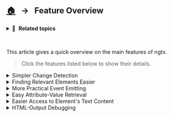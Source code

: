 ## [🏠][home] &nbsp; → &nbsp; **Feature Overview**

<details>
  <summary>🧭 &nbsp;<b>Related topics</b></summary>

> ### First Steps
>
> You may want to visit our [first steps page][firststeps].
>
> ### API Documentation
>
> You may want to visit our [API documentation][api].

---

</details>

&nbsp;

This article gives a quick overview on the main features of ngtx.

> Click the features listed below to show their details.

<details>
  <summary>Simpler Change Detection</summary>

## `detectChanges`-helper

Save the `fixture.`-prefix and simply write what you want to do:

```ts
describe(
  'MyTestSuite',
  ngtx(({ useFixture, detectChanges }) => {
    // ...

    it('should save you some key strokes to detect changes', () => {
      // arrange
      component.someProp = 42;

      // act
      detectChanges();

      // assert
      expect(component.someProp).toBe(42);
    });
  }),
);
```

As a small bonus: Sometimes you need to have your life-cycle-hooks being run before the change-detection is done. In that case simply pass your component as an argument:

```ts
// runs ngOnChanges and ngOnInit life-cycle-hooks (if defined) on component and then detectChanges:
detectChanges(component);
```

You can also provide an object that should be passed into the `ngOnChanges` life-cycle hook:

```ts
// if your component looks like that:
class MyComponent {
  // @Inputs skipped ...

  ngOnChanges(changes: SimpleChanges) {
    if (changes.label) {
      /* do something */
    }
  }
}

// you can trigger the label-changed-logic in your tests like that:
detectChanges(component, {
  // you can pass a simple boolean or any other truthy value;
  // of course you can also pass a real SimpleChange object
  label: true,
});
```

---

</details>

<details>
  <summary> Finding Relevant Elements Easier </summary>

## Shortcut Element Queries

Often in Angular tests we need to get hold of elements, we want to inspect further. With Angular this is quite verbose, as there are two major search strategies, that needs to be imported first (`By.css` and `By.directive` from `@angular/platform-browser`).

Also, the returned `DebugElement`'s types are impractical for most use cases, as both, its `componentInstance` and `nativeElement` is of type `any`.

With ngtx' `get` helper you simply write down your query and get your types for free, since all helpers return an improved version of the debug element, simply called `TypedDebugElement`:

### Using the `get` Helper

Searches an element either by CSS or a ComponentType and returns the first match.

> It's like `debugElement.query(...)` but more useful.

```ts
describe(
  'MyTestSuite',
  ngtx(({ useFixture, get }) => {
    // ...

    it('should find my elements easily by css and directive', () => {
      // arrange, act
      const button = get('button.active');
      const myComponent = get(MyComponent);

      // assert
      expect(button).toBeDefined();
      expect(myComponent).toBeDefined();
    });

    it('should get practical types', () => {
      // nativeElement is now of type Element per default:
      const { nativeElement } = get('button.active');

      // nativeElement is of type HTMLInputElement here:
      const { nativeElement } = get<HTMLInputElement>('.my-input');

      // componentInstance is now of type MyComponent
      const { componentInstance } = get(MyComponent);
    });
  }),
);
```

Sometimes you may need to get the first result of a range of queries. In such cases you can simply pass multiple queries to the `get` helper:

```ts
const firstFormField = get<HTMLElement>(['input', MarkDownEditorComponent]);
firstFormField.nativeElement.focus();
```

### Using the `getAll` Helper

Searches elements by either CSS or ComponentType and returns all matching elements.

> It's like `debugElement.queryAll(...)` but more useful.

```ts
describe(
  'MyTestSuite',
  ngtx(({ useFixture, getAll }) => {
    // ...

    it('should find my elements easily by css and directive', () => {
      // arrange, act
      const buttons = getAll('button.active');
      const myComponents = getAll(MyComponent);

      // assert
      expect(Array.isArray(buttons)).toBe(true);
      expect(Array.isArray(myComponents)).toBe(true);
    });
  }),
);
```

Sometimes it's necessary to execute multiple queries to get all relevant elements for your current test. In these cases you can use `getAll` with multiple queries:

```ts
const allButtons = getAll(['.button-secondary', '.button-primary']);
```

### Semantical Parts

With ngtx you can add a special `data-ngtx="<semantic-name>"` HTML-attribute on important parts in your component-template. Together with [component testing harnesses][good-tests] this will further increase the semantics and robustness of your test cases, as it prevents more breaking changes when restructuring the component under test.

Using the `get` and `getAll` helpers you can find these template-parts easily by using queries formatted like this: `ngtx_<sematic-name>` (the `ngtx_` prefix tells ngtx to query for semantical parts).

**Example**

Let's imagine we are creating a user-item component showing the profile picture, name and email of a given user. The component-template could look something like this:

```html
<!-- user-item-component template -->
<section class="rounded-avatar">
  <!-- 
    the next element is something we want to test; so we give it
    a semantical name via the data-ngtx attribute:
  -->
  <img [src]="user.imgUrl" data-ngtx="user-item:avatar" />
</section>
<section>
  <span data-ngtx="user-item:name">{{ user.name }}</span>
  <span data-ngtx="user-item:email">{{ user.email }}</span>
</section>
```

Now we want to test this component and use the semantical parts specified via the `data-ngtx` attribute. The tests can query these parts like that:

```ts
it('should show the correct profile picture in the avatar img', () => {
  // arrange
  component.user = {
    name: 'Ann',
    email: 'annie@something.com',
    imgUrl: './some-picture.jpg',
  };
  // act
  detectChanges();
  // assert
  // here we're using the semantical part query:
  expect(get('ngtx_user-item:avatar').attr('src')).toEqual(
    component.user.imgUrl,
  );
});

// you can even parametrize tests, that are otherwise structurally
// the same. In jest, you would use the it.each feature for this:
[
  ['ngtx_user-item:name', 'name'],
  ['ngtx_user-item:email', 'email'],
].forEach(([semanticPart, propertyName]) => {
  it(`should show the correct ${propertyName}`, () => {
    // arrange
    component.user = {
      name: 'Ann',
      email: 'annie@something.com',
      imgUrl: './some-picture.jpg',
    };
    // act
    detectChanges();
    // assert
    // here we're using the semantical part query:
    const textOfSemanticPart = get(semanticPart).textContent();
    expect(textOfSemanticPart).toEqual(component.user[propertyName]);
  });
});
```

Whenever the HTML structure of the user-item component would change, you can easily move the `data-ngtx` semantical part attribute to the new element with the respective role. This way none of the existing tests needs to be touched - they still work as expected.

> ### Please Note
>
> Of course the new element that replaces the old one must be compatible with the old element's API. If that is not the case, the tests might break at these incompatible APIs.

> ### Prefixing Semantical Parts is a Best Practice
>
> It is considered best practice to prefix your semantical part names with the component name, e.g.:
>
> ```html
> <!-- user-item-component template -->
> <span data-ngtx="user-item:name">{{ user.name }}</span>
> ```
>
> This will prevent name-collisions in components, that uses other components also containing the same semantical-part names.

---

</details>

<details>
  <summary> More Practical Event Emitting </summary>

## Easier Triggering of Events

Triggering an event in Angular is quite easy. But there are a few points that could be improved. The first thing is, that you need to pass an event-args argument, even if no one is needed and another point is that the name could be a bit shorter.

Angular: `debugElement.triggerEventHandler('click', undefined);`

ngtx: `get('button').triggerEvent('click');`

```ts
describe(
  'MyTestSuite',
  ngtx(({ useFixture, get }) => {
    // skipping boilerplate test code...

    it('should easily trigger events on desired elements', () => {
      // arrange
      spyOn(component.myEvent, 'emit');

      // without event args:
      get(MyComponent).triggerEvent('myEvent');
      // with event args 42:
      get('.some-css-selector').triggerEvent('myEvent', 42);

      // assert
      expect(component.myEvent.emit).toHaveBeenCalledTimes(2);
      expect(component.myEvent.emit).toHaveBeenCalledWith(42);
    });
  }),
);
```

---

</details>

<details>
  <summary> Easy Attribute-Value Retrieval </summary>

## Making Attribute-Value Retrieval More Understandable

In Angular it can easily become confusing when you are about to test the existence or values of attributes on elements. E.g. Angular distinguishes between `attributes` and `properties`. Also sometimes you'll need to prefix your attribute's name with `"html"`, in order to get the desired result.

To make things easier for you, this package introduce a new `attr`-helper function, which uses the native `getAttribute()` function under the hood. This helps keeping consistent and predictable results for intuitive inputs.

```ts
describe(
  'MyTestSuite',
  ngtx(({ useFixture, get }) => {
    // ...

    // old-school:
    it('should set the correct input-id as label-for attribute', () => {
      // arrange
      const input = fixture.debugElement.query(By.css('input'));
      const label = fixture.debugElement.query(By.css('label'));

      // act, assert
      expect(label.properties.htmlFor).toEqual(input.properties.id);
    });

    // becomes now:
    it('should set the correct input-id as label-for attribute', () => {
      // arrange, act, assert
      expect(get('label').attr('for')).toEqual(get('input').attr('id'));
    });
  }),
);
```

In cases you want to work with the values of an attribute, you'll need to know that the result of `attr` is always a string per default. This way, a boolean value will be the string `"true"` as a result. If you want to cast or parse the attribute's value-string, you can make use of the optional, second parameter which accepts a conversion function:

```ts
import { asBool, asNumber /* ... */ } from '@centigrade/ngtx';

expect(get('button').attr('disabled', asBool)).toBe(true);
expect(get('button').attr('counter', asNumber)).toBe(42);
```

---

</details>

<details>
  <summary> Easier Access to Element's Text Content </summary>

## `.textContent()`

In order to get the text content of an element, you'll need to gather its `debugElement` first, to have then access to the `debugElement.nativeElement` in order to finally read the `nativeElement.textContent` property. To shortcut this, you can use `textContent`-helper function:

```ts
describe(
  'MyTestSuite',
  ngtx(({ useFixture, get }) => {
    // ...

    it('should return the text content of an element', () => {
      // arrange
      const content1 = get('button.active').textContent();
      const content2 = get(TabItem).textContent();

      // act, assert
      expect(content1).toEqual('text of button.active');
      expect(content2).toEqual('text of TabItem');
    });
  }),
);
```

---

</details>

<details>
  <summary> HTML-Output Debugging </summary>

## `.debug()`

We all know it. Sometimes you're lost with a failing test case and don't even know what's happening there. In these cases it's often helpful to see the actual HTML, rendered by the test case. But there's no easy way to print out the HTML tree to the console.

Now there is. With `debug` you can print the HTML-tree that your test case produces right into your console:

```ts
describe(
  'MyTestSuite',
  ngtx(({ useFixture }) => {
    // ...

    it('should help you find the bugs in your tests', () => {
      // arrange, act, assert, doesn't work:
      expect(textContent('input.my-input')).toEqual(component.text);

      // debug to the help:
      get('.input-container').debug();

      /*
          prints to console:

          <div class="input-container active">
            <input class="my-input" value="expected-text"></input>
          </div>

          We now may realize that there is no textContent of course,
          as our targeted element is an input, which rather has a
          value property, we need to query.
      */
    });
  }),
);
```

> **Please note:** You may want to initialize syntax-highlighting in order to enable colored output in compatible consoles. To do so, import and call the `initSyntaxHighlighting` function from ngtx in your test-environment setup file:

```ts
// file: "src/test.ts" or "setupJest.ts"
import { initSyntaxHighlighting } from '@centigrade/ngtx';

initSyntaxHighlighting();
```

> Real screenshot:
>
> ![Console log output](./media/debug-output.png)

</details>

[api]: ./DOCUMENTATION.md
[firststeps]: ./FIRST_STEPS.md
[good-tests]: ./GOOD_TESTS.md
[home]: ../README.md
